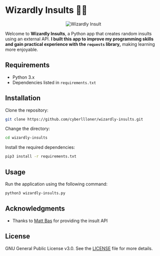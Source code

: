 # Wizardly Insults 🧙‍♂️

<div style="text-align: center;">
  <img src="https://github.com/cyberllloner/wizardly-insults/raw/main/wizardly-insults.png" alt="Wizardly Insult">
</div>

Welcome to **Wizardly Insults**, a Python app that creates random insults using an external API. **I built this app to improve my programming skills and gain practical experience with the `requests` library,** making learning more enjoyable.

## Requirements

- Python 3.x
- Dependencies listed in `requirements.txt`

## Installation

Clone the repository:

```bash
git clone https://github.com/cyberllloner/wizardly-insults.git
```

Change the directory:

```bash
cd wizardly-insults
```

Install the required dependencies:

```bash
pip3 install -r requirements.txt
```

## Usage

Run the application using the following command:

```bash
python3 wizardly-insults.py
```

## Acknowledgments

- Thanks to [Matt Bas](https://insult.mattbas.org/) for providing the insult API

## License

GNU General Public License v3.0. See the [LICENSE](LICENSE) file for more details.


